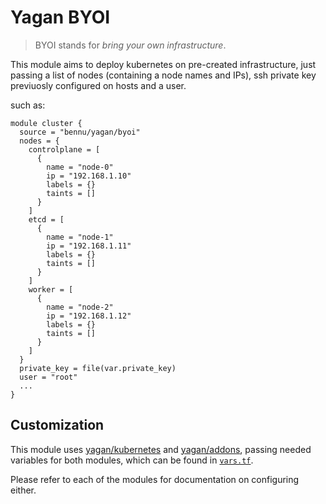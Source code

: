 # Yagan BYOI

> BYOI stands for *bring your own infrastructure*.

This module aims to deploy kubernetes on pre-created infrastructure, just passing a list of nodes (containing a node names and IPs), ssh private key previuosly configured on hosts and a user.

such as:

```hcl
module cluster {
  source = "bennu/yagan/byoi"
  nodes = {
    controlplane = [
      {
        name = "node-0"
        ip = "192.168.1.10"
        labels = {}
        taints = []
      }
    ]
    etcd = [
      {
        name = "node-1"
        ip = "192.168.1.11"
        labels = {}
        taints = []
      }
    ]
    worker = [
      {
        name = "node-2"
        ip = "192.168.1.12"
        labels = {}
        taints = []
      }
    ]
  }
  private_key = file(var.private_key)
  user = "root"
  ...
}
```

## Customization

This module uses [yagan/kubernetes](https://registry.terraform.io/modules/bennu/yagan/kubernetes/latest) and [yagan/addons](https://registry.terraform.io/modules/bennu/yagan/addons/latest), passing needed variables for both modules, which can be found in [`vars.tf`](./vars.tf).

Please refer to each of the modules for documentation on configuring either.